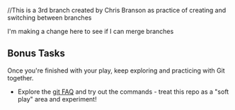 //This is a 3rd branch created by Chris Branson as practice of creating and switching between branches

I'm making a change here to see if I can merge branches

## Bonus Tasks

Once you're finished with your play, keep exploring and practicing with Git together.


- Explore the [git FAQ](http://gitfaq.org/) and try out the commands - treat this repo as a "soft play" area and experiment!
